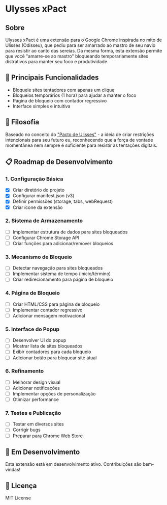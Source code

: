# Ulysses xPact

## Sobre

Ulysses xPact é uma extensão para o Google Chrome inspirada no mito de Ulisses (Odisseu), que pediu para ser amarrado ao mastro de seu navio para resistir ao canto das sereias. Da mesma forma, esta extensão permite que você "amarre-se ao mastro" bloqueando temporariamente sites distrativos para manter seu foco e produtividade.

## 🚀 Principais Funcionalidades

- Bloqueie sites tentadores com apenas um clique
- Bloqueios temporários (1 hora) para ajudar a manter o foco
- Página de bloqueio com contador regressivo
- Interface simples e intuitiva

## 🧠 Filosofia

Baseado no conceito do ["Pacto de Ulisses"](https://en.wikipedia.org/wiki/Ulysses_pact) - a ideia de criar restrições intencionais para seu futuro eu, reconhecendo que a força de vontade momentânea nem sempre é suficiente para resistir às tentações digitais.

## 📋 Roadmap de Desenvolvimento

### 1. Configuração Básica

- [x] Criar diretório do projeto
- [x] Configurar manifest.json (v3)
- [x] Definir permissões (storage, tabs, webRequest)
- [x] Criar ícone da extensão

### 2. Sistema de Armazenamento

- [ ] Implementar estrutura de dados para sites bloqueados
- [ ] Configurar Chrome Storage API
- [ ] Criar funções para adicionar/remover bloqueios

### 3. Mecanismo de Bloqueio

- [ ] Detectar navegação para sites bloqueados
- [ ] Implementar sistema de tempo (início/término)
- [ ] Criar redirecionamento para página de bloqueio

### 4. Página de Bloqueio

- [ ] Criar HTML/CSS para página de bloqueio
- [ ] Implementar contador regressivo
- [ ] Adicionar mensagem motivacional

### 5. Interface do Popup

- [ ] Desenvolver UI do popup
- [ ] Mostrar lista de sites bloqueados
- [ ] Exibir contadores para cada bloqueio
- [ ] Adicionar botão para bloquear site atual

### 6. Refinamento

- [ ] Melhorar design visual
- [ ] Adicionar notificações
- [ ] Implementar opções de personalização
- [ ] Otimizar performance

### 7. Testes e Publicação

- [ ] Testar em diversos sites
- [ ] Corrigir bugs
- [ ] Preparar para Chrome Web Store

## 🔧 Em Desenvolvimento

Esta extensão está em desenvolvimento ativo. Contribuições são bem-vindas!

## 📜 Licença

MIT License
